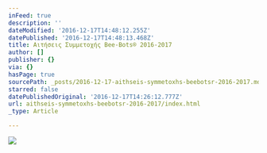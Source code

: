 ```yaml
---
inFeed: true
description: ''
dateModified: '2016-12-17T14:48:12.255Z'
datePublished: '2016-12-17T14:48:13.468Z'
title: Αιτήσεις Συμμετοχής Βee-Bots® 2016-2017
author: []
publisher: {}
via: {}
hasPage: true
sourcePath: _posts/2016-12-17-aithseis-symmetoxhs-beebotsr-2016-2017.md
starred: false
datePublishedOriginal: '2016-12-17T14:26:12.777Z'
url: aithseis-symmetoxhs-beebotsr-2016-2017/index.html
_type: Article

---
```

![](https://the-grid-user-content.s3-us-west-2.amazonaws.com/c972bbb2-8ed3-4385-b8d1-69f3243cc63f.png)